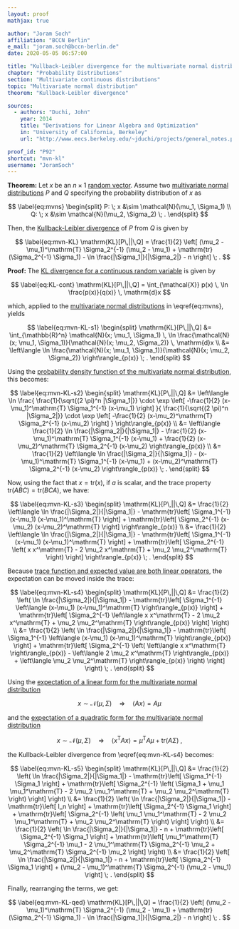```yaml
---
layout: proof
mathjax: true

author: "Joram Soch"
affiliation: "BCCN Berlin"
e_mail: "joram.soch@bccn-berlin.de"
date: 2020-05-05 06:57:00

title: "Kullback-Leibler divergence for the multivariate normal distribution"
chapter: "Probability Distributions"
section: "Multivariate continuous distributions"
topic: "Multivariate normal distribution"
theorem: "Kullback-Leibler divergence"

sources:
  - authors: "Duchi, John"
    year: 2014
    title: "Derivations for Linear Algebra and Optimization"
    in: "University of California, Berkeley"
    url: "http://www.eecs.berkeley.edu/~jduchi/projects/general_notes.pdf"

proof_id: "P92"
shortcut: "mvn-kl"
username: "JoramSoch"
---
```



**Theorem:** Let $x$ be an $n \times 1$ [random vector](/D/rvec). Assume two [multivariate normal distributions](/D/mvn) $P$ and $Q$ specifying the probability distribution of $x$ as

$$ \label{eq:mvns}
\begin{split}
P: \; x &\sim \mathcal{N}(\mu_1, \Sigma_1) \\
Q: \; x &\sim \mathcal{N}(\mu_2, \Sigma_2) \; .
\end{split}
$$

Then, the [Kullback-Leibler divergence](/D/kl) of $P$ from $Q$ is given by

$$ \label{eq:mvn-KL}
\mathrm{KL}[P\,||\,Q] = \frac{1}{2} \left[ (\mu_2 - \mu_1)^\mathrm{T} \Sigma_2^{-1} (\mu_2 - \mu_1) + \mathrm{tr}(\Sigma_2^{-1} \Sigma_1) - \ln \frac{|\Sigma_1|}{|\Sigma_2|} - n \right] \; .
$$


**Proof:** The [KL divergence for a continuous random variable](/D/kl) is given by 

$$ \label{eq:KL-cont}
\mathrm{KL}[P\,||\,Q] = \int_{\mathcal{X}} p(x) \, \ln \frac{p(x)}{q(x)} \, \mathrm{d}x
$$

which, applied to the [multivariate normal distributions](/D/mvn) in \eqref{eq:mvns}, yields

$$ \label{eq:mvn-KL-s1}
\begin{split}
\mathrm{KL}[P\,||\,Q] &= \int_{\mathbb{R}^n} \mathcal{N}(x; \mu_1, \Sigma_1) \, \ln \frac{\mathcal{N}(x; \mu_1, \Sigma_1)}{\mathcal{N}(x; \mu_2, \Sigma_2)} \, \mathrm{d}x \\
&= \left\langle \ln \frac{\mathcal{N}(x; \mu_1, \Sigma_1)}{\mathcal{N}(x; \mu_2, \Sigma_2)} \right\rangle_{p(x)} \; .
\end{split}
$$

Using the [probability density function of the multivariate normal distribution](/P/mvn-pdf), this becomes:

$$ \label{eq:mvn-KL-s2}
\begin{split}
\mathrm{KL}[P\,||\,Q] &= \left\langle \ln \frac{ \frac{1}{\sqrt{(2 \pi)^n |\Sigma_1|}} \cdot \exp \left[ -\frac{1}{2} (x-\mu_1)^\mathrm{T} \Sigma_1^{-1} (x-\mu_1) \right] }{ \frac{1}{\sqrt{(2 \pi)^n |\Sigma_2|}} \cdot \exp \left[ -\frac{1}{2} (x-\mu_2)^\mathrm{T} \Sigma_2^{-1} (x-\mu_2) \right] } \right\rangle_{p(x)} \\
&= \left\langle \frac{1}{2} \ln \frac{|\Sigma_2|}{|\Sigma_1|} - \frac{1}{2} (x-\mu_1)^\mathrm{T} \Sigma_1^{-1} (x-\mu_1) + \frac{1}{2} (x-\mu_2)^\mathrm{T} \Sigma_2^{-1} (x-\mu_2) \right\rangle_{p(x)} \\
&= \frac{1}{2} \left\langle \ln \frac{|\Sigma_2|}{|\Sigma_1|} - (x-\mu_1)^\mathrm{T} \Sigma_1^{-1} (x-\mu_1) + (x-\mu_2)^\mathrm{T} \Sigma_2^{-1} (x-\mu_2) \right\rangle_{p(x)} \; .
\end{split}
$$

Now, using the fact that $x = \mathrm{tr}(x)$, if $a$ is scalar, and the trace property $\mathrm{tr}(ABC) = \mathrm{tr}(BCA)$, we have:

$$ \label{eq:mvn-KL-s3}
\begin{split}
\mathrm{KL}[P\,||\,Q] &= \frac{1}{2} \left\langle \ln \frac{|\Sigma_2|}{|\Sigma_1|} - \mathrm{tr}\left[ \Sigma_1^{-1} (x-\mu_1) (x-\mu_1)^\mathrm{T} \right] + \mathrm{tr}\left[ \Sigma_2^{-1} (x-\mu_2) (x-\mu_2)^\mathrm{T} \right] \right\rangle_{p(x)} \\
&= \frac{1}{2} \left\langle \ln \frac{|\Sigma_2|}{|\Sigma_1|} - \mathrm{tr}\left[ \Sigma_1^{-1} (x-\mu_1) (x-\mu_1)^\mathrm{T} \right] + \mathrm{tr}\left[ \Sigma_2^{-1} \left( x x^\mathrm{T} - 2 \mu_2 x^\mathrm{T} + \mu_2 \mu_2^\mathrm{T} \right) \right] \right\rangle_{p(x)} \; .
\end{split}
$$

Because [trace function and expected value are both linear operators](/P/mean-tr), the expectation can be moved inside the trace:

$$ \label{eq:mvn-KL-s4}
\begin{split}
\mathrm{KL}[P\,||\,Q] &= \frac{1}{2} \left( \ln \frac{|\Sigma_2|}{|\Sigma_1|} - \mathrm{tr}\left[ \Sigma_1^{-1} \left\langle (x-\mu_1) (x-\mu_1)^\mathrm{T} \right\rangle_{p(x)} \right] + \mathrm{tr}\left[ \Sigma_2^{-1} \left\langle x x^\mathrm{T} - 2 \mu_2 x^\mathrm{T} + \mu_2 \mu_2^\mathrm{T} \right\rangle_{p(x)} \right] \right) \\
&= \frac{1}{2} \left( \ln \frac{|\Sigma_2|}{|\Sigma_1|} - \mathrm{tr}\left[ \Sigma_1^{-1} \left\langle (x-\mu_1) (x-\mu_1)^\mathrm{T} \right\rangle_{p(x)} \right] + \mathrm{tr}\left[ \Sigma_2^{-1} \left( \left\langle x x^\mathrm{T} \right\rangle_{p(x)} - \left\langle 2 \mu_2 x^\mathrm{T} \right\rangle_{p(x)} + \left\langle \mu_2 \mu_2^\mathrm{T} \right\rangle_{p(x)} \right) \right] \right) \; .
\end{split}
$$

Using the [expectation of a linear form for the multivariate normal distribution](/P/mvn-ltt)

$$ \label{eq:mvn-lfmean}
x \sim \mathcal{N}(\mu, \Sigma) \quad \Rightarrow \quad \left\langle A x \right\rangle = A \mu
$$

and the [expectation of a quadratic form for the multivariate normal distribution](/P/mean-qf)

$$ \label{eq:mvn-qfmean}
x \sim \mathcal{N}(\mu, \Sigma) \quad \Rightarrow \quad \left\langle x^\mathrm{T} A x \right\rangle = \mu^\mathrm{T} A \mu + \mathrm{tr}(A \Sigma) \; ,
$$

the Kullback-Leibler divergence from \eqref{eq:mvn-KL-s4} becomes:

$$ \label{eq:mvn-KL-s5}
\begin{split}
\mathrm{KL}[P\,||\,Q] &= \frac{1}{2} \left( \ln \frac{|\Sigma_2|}{|\Sigma_1|} - \mathrm{tr}\left[ \Sigma_1^{-1} \Sigma_1 \right] + \mathrm{tr}\left[ \Sigma_2^{-1} \left( \Sigma_1 + \mu_1 \mu_1^\mathrm{T} - 2 \mu_2 \mu_1^\mathrm{T} + \mu_2 \mu_2^\mathrm{T} \right) \right] \right) \\
&= \frac{1}{2} \left( \ln \frac{|\Sigma_2|}{|\Sigma_1|} - \mathrm{tr}\left[ I_n \right] + \mathrm{tr}\left[ \Sigma_2^{-1} \Sigma_1 \right] + \mathrm{tr}\left[ \Sigma_2^{-1} \left( \mu_1 \mu_1^\mathrm{T} - 2 \mu_2 \mu_1^\mathrm{T} + \mu_2 \mu_2^\mathrm{T} \right) \right] \right) \\
&= \frac{1}{2} \left( \ln \frac{|\Sigma_2|}{|\Sigma_1|} - n + \mathrm{tr}\left[ \Sigma_2^{-1} \Sigma_1 \right] + \mathrm{tr}\left[ \mu_1^\mathrm{T} \Sigma_2^{-1} \mu_1  - 2 \mu_1^\mathrm{T} \Sigma_2^{-1} \mu_2  + \mu_2^\mathrm{T} \Sigma_2^{-1} \mu_2 \right] \right) \\
&= \frac{1}{2} \left[ \ln \frac{|\Sigma_2|}{|\Sigma_1|} - n + \mathrm{tr}\left[ \Sigma_2^{-1} \Sigma_1 \right] + (\mu_2 - \mu_1)^\mathrm{T} \Sigma_2^{-1} (\mu_2 - \mu_1) \right] \; .
\end{split}
$$

Finally, rearranging the terms, we get:

$$ \label{eq:mvn-KL-qed}
\mathrm{KL}[P\,||\,Q] = \frac{1}{2} \left[ (\mu_2 - \mu_1)^\mathrm{T} \Sigma_2^{-1} (\mu_2 - \mu_1) + \mathrm{tr}(\Sigma_2^{-1} \Sigma_1) - \ln \frac{|\Sigma_1|}{|\Sigma_2|} - n \right] \; .
$$